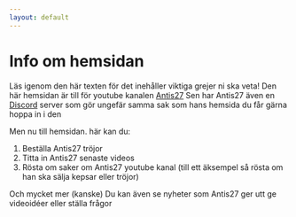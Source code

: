 ```yaml
---
layout: default
---
```


# Info om hemsidan 
Läs igenom den här texten för det inehåller viktiga grejer ni ska veta!
Den här hemsidan är till för youtube kanalen [Antis27](https://www.youtube.com/channel/UCd_ygMoFQbX9SBjQ_YA5GRw)
Sen har Antis27 även en [Discord](https://discord.gg/2HHF9Wt) server som gör ungefär samma sak som hans hemsida du får gärna hoppa in i den

Men nu till hemsidan. här kan du:

1. Beställa Antis27 tröjor
1. Titta in Antis27 senaste videos
1. Rösta om saker om Antis27 youtube kanal (till ett äksempel så rösta om han ska sälja kepsar eller tröjor)

Och mycket mer (kanske) 
Du kan även se nyheter som Antis27 ger utt
ge videoidéer eller ställa frågor